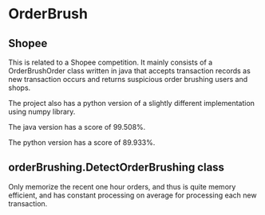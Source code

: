 # OrderBrush

## Shopee

This is related to a Shopee competition.
It mainly consists of a OrderBrushOrder class written in java
that accepts transaction records as new transaction occurs
and returns suspicious order brushing users and shops.

The project also has a python version of a slightly different
implementation using numpy library.

The java version has a score of 99.508%.

The python version has a score of 89.933%.

## orderBrushing.DetectOrderBrushing class

Only memorize the recent one hour orders,
and thus is quite memory efficient,
and has constant processing on average for processing each
new transaction.
